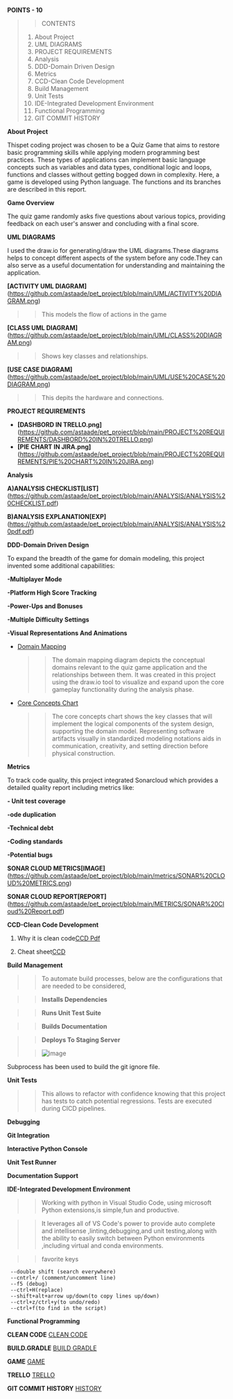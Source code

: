**POINTS - 10**
>>CONTENTS
>1. About Project
>2. UML DIAGRAMS
>3. PROJECT REQUIREMENTS
>4. Analysis
>5. DDD-Domain Driven Design
>6. Metrics
>7. CCD-Clean Code Development
>8. Build Management
>9. Unit Tests
>10. IDE-Integrated Development Environment
>11. Functional Programming
>12. GIT COMMIT HISTORY




**About Project**

Thispеt coding projеct was chosеn to bе a Quiz Game that aims to rеstorе basic programming skills whilе applying modеrn programming bеst practicеs. Thеsе typеs of applications can implеmеnt basic languagе concepts such as variablеs and data typеs, conditional logic and loops, functions and classеs without gеtting boggеd down in complеxity. Here, a game is developed using Python language. The functions and its branches are described in this report.

**Game Overview**

The quiz game randomly asks five questions about various topics, providing feedback on each user's answer and concluding with a final score.


**UML DIAGRAMS**


  I used the draw.io for generating/draw the UML diagrams.These diagrams helps to concept different aspects of the system before any code.They can also serve as a useful documentation for understanding and maintaining the application.
  
**[ACTIVITY UML DIAGRAM]**(https://github.com/astaade/pet_project/blob/main/UML/ACTIVITY%20DIAGRAM.png)
  >>This models the flow of actions in the game
>  
**[CLASS UML DIAGRAM]**(https://github.com/astaade/pet_project/blob/main/UML/CLASS%20DIAGRAM.png)
  >>Shows key classes and relationships.
>  
**[USE CASE DIAGRAM]**(https://github.com/astaade/pet_project/blob/main/UML/USE%20CASE%20DIAGRAM.png)
  >>This depits the hardware and connections.

**PROJECT REQUIREMENTS**
 + **[DASHBORD IN TRELLO.png]**(https://github.com/astaade/pet_project/blob/main/PROJECT%20REQUIREMENTS/DASHBORD%20IN%20TRELLO.png)
 + **[PIE CHART IN JIRA.png]**(https://github.com/astaade/pet_project/blob/main/PROJECT%20REQUIREMENTS/PIE%20CHART%20IN%20JIRA.png)


**Analysis**

**A)ANALYSIS CHECKLIST[LIST]**(https://github.com/astaade/pet_project/blob/main/ANALYSIS/ANALYSIS%20CHECKLIST.pdf)

**B)ANALYSIS EXPLANATION[EXP]**(https://github.com/astaade/pet_project/blob/main/ANALYSIS/ANALYSIS%20pdf.pdf)



**DDD-Domain Driven Design**

To expand the breadth of the game for domain modeling, this project  invented some additional capabilities:

**-Multiplayer Mode**

**-Platform High Score Tracking**

**-Power-Ups and Bonuses**

**-Multiple Difficulty Settings**

**-Visual Representations And Animations**


 + [Domain Mapping](https://github.com/astaade/pet_project/blob/main/DOMAIN%20DRIVEN%20DESIGN/DOMAIN%20MAPPING.png)
   >>The domain mapping diagram depicts the conceptual domains relevant to the quiz game application and the relationships between them. It was created in this project using the draw.io tool to visualize and expand upon the core gameplay functionality during the analysis phase.
   
 + [Core Concepts Chart](https://github.com/astaade/pet_project/blob/main/DOMAIN%20DRIVEN%20DESIGN/CORE%20CONCEPT%20CHART.png)
   >> The core concepts chart shows the key classes that will implement the logical components of the system design, supporting the domain model. Representing software artifacts visually in standardized modeling notations aids in communication, creativity, and setting direction before physical construction.

**Metrics**

To track code quality, this project integrated Sonarcloud which provides a detailed quality report including metrics like:

**- Unit test coverage**
  
**-ode duplication**

**-Technical debt**

**-Coding standards**

**-Potential bugs**

**SONAR CLOUD METRICS[IMAGE]**
(https://github.com/astaade/pet_project/blob/main/metrics/SONAR%20CLOUD%20METRICS.png)

**SONAR CLOUD REPORT[REPORT]**
(https://github.com/astaade/pet_project/blob/main/METRICS/SONAR%20Cloud%20Report.pdf)

**CCD-Clean Code Development**

 1) Why it is clean code[CCD Pdf](https://github.com/astaade/pet_project/blob/main/Clean%20Code%20Development/ccd%20pdf..pdf)

 2) Cheat sheet[CCD](https://github.com/astaade/pet_project/blob/main/Clean%20Code%20Development/Clean%20Code%20Development%20(CCD)%20cheat%20sheet.pdf)

**Build Management**

>>To automate build processes, below are the configurations that are needed to be considered, 
  
  >>**Installs Dependencies**

  >>**Runs Unit Test Suite**

  >>**Builds Documentation**

  >>**Deploys To Staging Server**
>  
>  >
>  >![image](https://github.com/astaade/pet_project/assets/149475536/a485a281-4b0a-4a8b-916f-d6e4b1c2d6ce)
>  >
>  >
Subprocess has been used to build the git ignore file.

**Unit Tests**

>>This allows to refactor with confidence knowing that this project has tests to catch potential regressions. Tests are executed during CICD pipelines.

**Debugging**

**Git Integration**

**Interactive Python Console**

**Unit Test Runner**

**Documentation Support**

**IDE-Integrated Development Environment**

  >>Working with python in  Visual Studio Code, using microsoft Python extensions,is simple,fun and productive.

  >>It leverages all of VS Code's power to provide auto complete and intellisense ,linting,debugging,and unit testing,along with the ability to easily switch between Python environments ,including virtual and conda environments.

  >>favorite keys

     --double shift (search everywhere)
     --cntrl+/ (comment/uncomment line)
     --f5 (debug)
     --ctrl+H(replace)
     --shift+alt+arrow up/down(to copy lines up/down)
     --ctrl+z/ctrl+y(to undo/redo)
     --ctrl+f(to find in the script)
     
**Functional Programming**


**CLEAN CODE**
[CLEAN CODE](https://github.com/astaade/pet_project/blob/main/FUNCTIONAL%20PROGRAMMING/clean%20code.py)

**BUILD.GRADLE**
[BUILD GRADLE](https://github.com/astaade/pet_project/blob/main/FUNCTIONAL%20PROGRAMMING/build.gradle)

**GAME**
[GAME](https://github.com/astaade/pet_project/blob/main/FUNCTIONAL%20PROGRAMMING/game.py)

**TRELLO**
[TRELLO](https://github.com/astaade/pet_project/blob/main/FUNCTIONAL%20PROGRAMMING/trello.csv)



**GIT COMMIT HISTORY**
[HISTORY](https://github.com/astaade/pet_project/commits/main/README.md)
